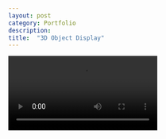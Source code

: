 ```yaml
---
layout: post
category: Portfolio 
description: 
title:  "3D Object Display"
---
```


![]({{site.baseurl}}/assets/img/3dDisplayDemoTrimmed.mov)

